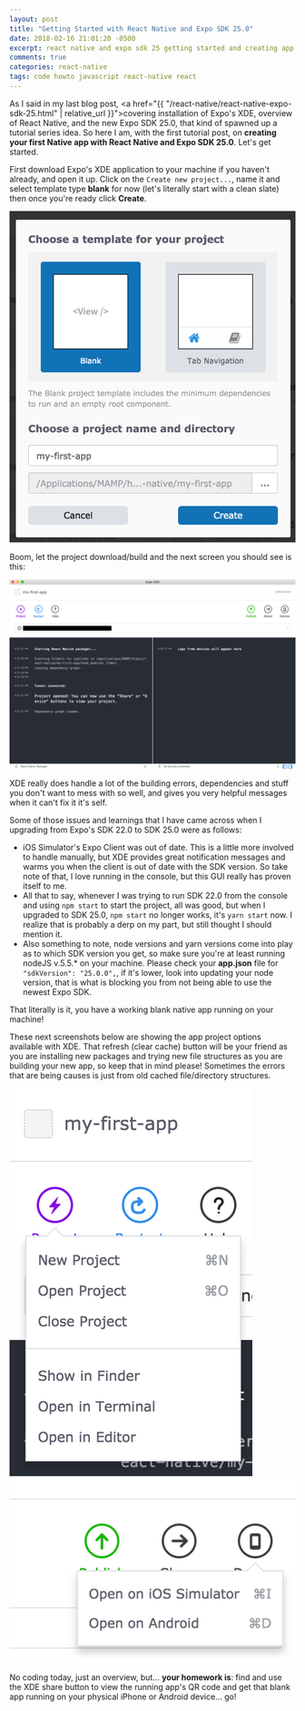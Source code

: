 ```yaml
---
layout: post
title: "Getting Started with React Native and Expo SDK 25.0"
date: 2018-02-16 21:01:20 -0500
excerpt: react native and expo sdk 25 getting started and creating app on macOS
comments: true
categories: react-native
tags: code howto javascript react-native react
---
```

As I said in my last blog post, <a href="{{ "/react-native/react-native-expo-sdk-25.html" | relative_url }}">covering installation of Expo's XDE, overview of React Native, and the new Expo SDK 25.0</a>, that kind of spawned up a tutorial series idea. So here I am, with the first tutorial post, on **creating your first Native app with React Native and Expo SDK 25.0**. Let's get started.

First download Expo's XDE application to your machine if you haven't already, and open it up. Click on the `Create new project...`, name it and select template type **blank** for now (let's literally start with a clean slate) then once you're ready click **Create**.

<div class="img-wrapper">
  <img class="img img-mw420" src="/assets/img/react-native/xde-my-first-app-create-screen.png" alt="xde my first app create screen" title="xde my first app create screen">
</div>

Boom, let the project download/build and the next screen you should see is this:

<div class="img-wrapper">
  <img class="img" src="/assets/img/react-native/xde-my-first-app-running-screen.png" alt="xde my first app running screen" title="xde my first app running screen">
</div>

XDE really does handle a lot of the building errors, dependencies and stuff you don't want to mess with so well, and gives you very helpful messages when it can't fix it it's self.

Some of those issues and learnings that I have came across when I upgrading from Expo's SDK 22.0 to SDK 25.0 were as follows:
* iOS Simulator's Expo Client was out of date. This is a little more involved to handle manually, but XDE provides great notification messages and warms you when the client is out of date with the SDK version. So take note of that, I love running in the console, but this GUI really has proven itself to me.
* All that to say, whenever I was trying to run SDK 22.0 from the console and using `npm start` to start the project, all was good, but when I upgraded to SDK 25.0, `npm start` no longer works, it's `yarn start` now. I realize that is probably a derp on my part, but still thought I should mention it.
* Also something to note, node versions and yarn versions come into play as to which SDK version you get, so make sure you're at least running nodeJS v.5.5.* on your machine. Please check your **app.json** file for `"sdkVersion": "25.0.0",`, if it's lower, look into updating your node version, that is what is blocking you from not being able to use the newest Expo SDK.

That literally is it, you have a working blank native app running on your machine!

These next screenshots below are showing the app project options available with XDE. That refresh (clear cache) button will be your friend as you are installing new packages and trying new file structures as you are building your new app, so keep that in mind please! Sometimes the errors that are being causes is just from old cached file/directory structures.
<div class="img-wrapper">
  <img class="img img-mw220 mr16-md" src="/assets/img/react-native/xde-my-first-app-project-options-dropdown.png" alt="xde my first app project options dropdown" title="xde my first app project options dropdown">
  <img class="img img-mw220" src="/assets/img/react-native/xde-my-first-app-devices-dropdown.png" alt="xde my first app devices dropdown" title="xde my first app devices dropdown">
</div>

No coding today, just an overview, but... **your homework is**: find and use the XDE share button to view the running app's QR code and get that blank app running on your physical iPhone or Android device... go!
